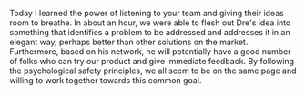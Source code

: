 Today I learned the power of listening to your team and giving their ideas room to breathe.  In about an hour, we were able to flesh out Dre's idea into something that identifies a problem to be addressed and addresses it in an elegant way, perhaps better than other solutions on the market.  Furthermore, based on his network, he will potentially have a good number of folks who can try our product and give immediate feedback.  By following the psychological safety principles, we all seem to be on the same page and willing to work together towards this common goal.
